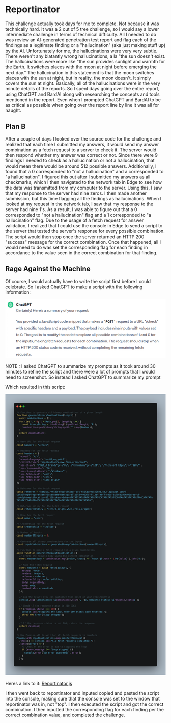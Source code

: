 # Reportinator
This challenge actually took days for me to complete. Not because it was technically hard. It was a 2 out of 5 tree challenge, so I would say a lower intermediate challenge in terms of technical difficulty. All I needed to do was review an AI-generated penetration test report and flag each of the findings as a legitimate finding or a "hallucination" (aka just making stuff up) by the AI. Unfortunately for me, the hallucinations were very very subtle. There weren't any blatantly wrong hallucinations, a la "the sun doesn't exist. The hallucinations were more like "the sun provides sunlight and warmth for the Earth. It switches places with the moon at night before emerging the next day." The hallucination in this statement is that the moon switches places with the sun at night, but in reality, the moon doesn't. It simply covers the sun at night. Basically, all of the hallucinations were in the very minute details of the reports. So I spent days going over the entire report, using ChatGPT and BardAI along with researching the concepts and tools mentioned in the report. Even when I prompted ChatGPT and BardAI to be as critical as possible when going over the report line by line it was all for naught.
## Plan B
After a couple of days I looked over the source code for the challenge and realized that each time I submitted my answers, it would send my answer combination as a fetch request to a server to check it. The server would then respond whether my answer was correct or not. Since there were 9 findings I needed to check as a hallucination or not a hallucination, that would mean there would be around 512 possible answers. Additionally, I found that a 0 corresponded to "not a hallucination" and a corresponded to "a hallucination". I figured this out after I submitted my answers as all checkmarks, which I then navigated to the network tab in Edge to see how the data was transmitted from my computer to the server. Using this, I saw that my response to the server had nine zeros. I then made another submission, but this time flagging all the findings as hallucinations. When I looked at my request in the network tab, I saw that my response to the server had nine 1's. As a result, I was able to figure out that a 0 corresponded to "not a hallucination" flag and a 1 corresponded to "a hallucination" flag. Due to the usage of a fetch request for answer validation, I realized that I could use the console in Edge to send a script to the server that tested the server's response for every possible combination. The script would then stop once the server returned an HTTP 200 "success" message for the correct combination. Once that happened, all I would need to do was set the corresponding flag for each finding in accordance to the value seen in the correct combination for that finding. 
## Rage Against the Machine
Of course, I would actually have to write the script first before I could celebrate. So I asked ChatGPT to make a script with the following information:

![](../images/Reportinator-part-2.png)

NOTE :
  I asked ChatGPT to summarize my prompts as it took around 30 minutes to refine the script
  and there were a lot of prompts that I would need to screenshot. So instead I asked ChatGPT to summarize my prompt

Which resulted in this script:

![](../images/Reportinator-part-1.png)

Heres a link to it: [Reportinator.js](../scripts/reportinator.js)

I then went back to reportinator and inputed copied and pasted the script into the console, making sure that the console was set to the window that reportinator was in, not "top". I then executed the script and got the correct combination. I then inputted the corresponding flag for each finding per the correct combination value, and completed the challenge. 




